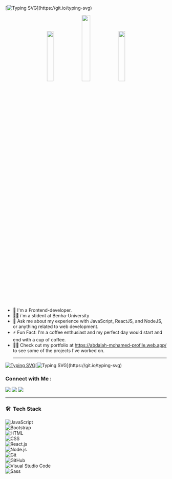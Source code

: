 
[![Typing SVG](https://readme-typing-svg.demolab.com?font=Fira+Code&pause=1000&color=392DFF&background=7DFF2300&center=true&vCenter=true&multiline=true&random=true&width=435&lines=Welcome+to+Abdalah-mohamed+space!)](https://git.io/typing-svg)

<p align="center" display='flex' justify-content= "space-between" gap="20px">
  <img aligne="center" src=https://i.pinimg.com/originals/81/17/8b/81178b47a8598f0c81c4799f2cdd4057.gif width=20%>
  <img align="right"><img src=https://i.pinimg.com/originals/c9/e6/13/c9e6136aeb1dd0a7ef1af829cb4523e3.gif width=23%>
  <img align="right"><img src=https://i.pinimg.com/originals/ce/69/4f/ce694f560636dffcf42ecf40d4f2f962.gif width=20%>
</p> 




- 🏢 I'm a Frontend-developer.
- 👨‍💻 i`m a stident at Benha-University
- 💬 Ask me about my experience with JavaScript, ReactJS, and NodeJS, or anything related to web development.
- ⚡ Fun Fact: I'm a coffee enthusiast and my perfect day would start and end with a cup of coffee.
- 👨‍💻 Check out my portfolio at https://abdalah-mohamed-profile.web.app/ to see some of the projects I've worked on.<hr/>

[![Typing SVG](https://readme-typing-svg.demolab.com?font=Fira+Code&pause=1000&color=392DFF&background=7DFF2300&center=true&vCenter=true&multiline=true&random=true&width=435&lines=graduated+from+hasoub+academy)](https://git.io/typing-svg)[![Typing SVG](https://readme-typing-svg.demolab.com?font=Fira+Code&pause=1000&color=392DFF&background=7DFF2300&center=true&vCenter=true&multiline=true&random=true&width=435&lines=6+months+of+freelancing+experience.)](https://git.io/typing-svg) 
 

### Connect with Me :

<a href="https://www.linkedin.com/in/abdalah-mohamed-ibrahim/" target="_blank"><img src="https://cdn-icons-png.flaticon.com/128/13170/13170633.png"/></a>
<a href="https://t.me/YousefMohamed01" target="_blank"><img src="https://cdn-icons-png.flaticon.com/128/5968/5968804.png"/></a>
<a href="https://www.upwork.com/freelancers/~010f8996c4ef11e06a" target="_blank"><img src="https://cdn-icons-png.flaticon.com/128/5610/5610930.png"/></a><hr/>
### 🛠 &nbsp;Tech Stack
![JavaScript](https://img.shields.io/badge/-JavaScript-05122A?style=flat&logo=javascript)&nbsp; <br> 
![Bootstrap](https://img.shields.io/badge/-Bootstrap-05122A?style=flat&logo=bootstrap&logoColor=563D7C)&nbsp;<br> 
![HTML](https://img.shields.io/badge/-HTML-05122A?style=flat&logo=HTML5)&nbsp;<br> 
![CSS](https://img.shields.io/badge/-CSS-05122A?style=flat&logo=CSS3&logoColor=1572B6)&nbsp;<br> 
![React.js](https://img.shields.io/badge/-React-05122A?style=flat&logo=react)<br> 
![Node.js](https://img.shields.io/badge/-Node.js-05122A?style=flat&logo=node.js&logoColor=339933)&nbsp;<br> 
![Git](https://img.shields.io/badge/-Git-05122A?style=flat&logo=git)&nbsp;<br>
![GitHub](https://img.shields.io/badge/-GitHub-05122A?style=flat&logo=github)&nbsp;<br>
![Visual Studio Code](https://img.shields.io/badge/-Visual%20Studio%20Code-05122A?style=flat&logo=visual-studio-code&logoColor=007ACC)&nbsp;<br>
![Sass](https://img.shields.io/badge/-Sass-05122A?style=flat&logo=sass)&nbsp;
